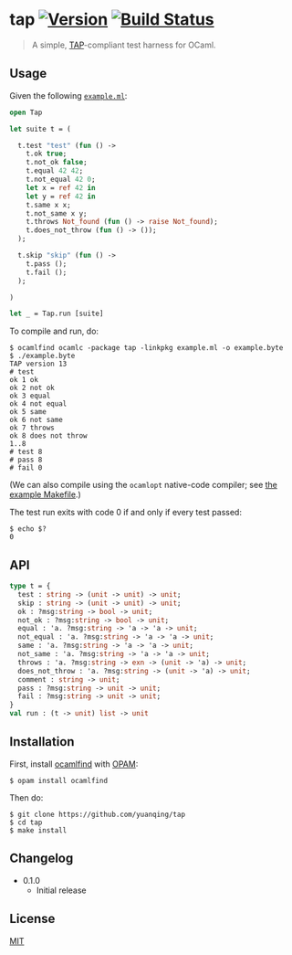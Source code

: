 # tap [![Version](https://img.shields.io/badge/version-v0.1.0-orange.svg?style=flat)](https://github.com/yuanqing/tap/releases) [![Build Status](https://img.shields.io/travis/yuanqing/tap.svg?branch=master&style=flat)](https://travis-ci.org/yuanqing/tap)

> A simple, [TAP](http://testanything.org/)-compliant test harness for OCaml.

## Usage

Given the following [`example.ml`](https://github.com/yuanqing/tap/blob/master/example/example.ml):

```ocaml
open Tap

let suite t = (

  t.test "test" (fun () ->
    t.ok true;
    t.not_ok false;
    t.equal 42 42;
    t.not_equal 42 0;
    let x = ref 42 in
    let y = ref 42 in
    t.same x x;
    t.not_same x y;
    t.throws Not_found (fun () -> raise Not_found);
    t.does_not_throw (fun () -> ());
  );

  t.skip "skip" (fun () ->
    t.pass ();
    t.fail ();
  );

)

let _ = Tap.run [suite]
```

To compile and run, do:

```
$ ocamlfind ocamlc -package tap -linkpkg example.ml -o example.byte
$ ./example.byte
TAP version 13
# test
ok 1 ok
ok 2 not ok
ok 3 equal
ok 4 not equal
ok 5 same
ok 6 not same
ok 7 throws
ok 8 does not throw
1..8
# test 8
# pass 8
# fail 0
```

(We can also compile using the `ocamlopt` native-code compiler; see [the example Makefile](https://github.com/yuanqing/tap/blob/master/example/Makefile#L7-L8).)

The test run exits with code 0 if and only if every test passed:

```
$ echo $?
0
```

## API

```ocaml
type t = {
  test : string -> (unit -> unit) -> unit;
  skip : string -> (unit -> unit) -> unit;
  ok : ?msg:string -> bool -> unit;
  not_ok : ?msg:string -> bool -> unit;
  equal : 'a. ?msg:string -> 'a -> 'a -> unit;
  not_equal : 'a. ?msg:string -> 'a -> 'a -> unit;
  same : 'a. ?msg:string -> 'a -> 'a -> unit;
  not_same : 'a. ?msg:string -> 'a -> 'a -> unit;
  throws : 'a. ?msg:string -> exn -> (unit -> 'a) -> unit;
  does_not_throw : 'a. ?msg:string -> (unit -> 'a) -> unit;
  comment : string -> unit;
  pass : ?msg:string -> unit -> unit;
  fail : ?msg:string -> unit -> unit;
}
val run : (t -> unit) list -> unit
```

## Installation

First, install [ocamlfind](https://opam.ocaml.org/packages/ocamlfind/ocamlfind.1.5.5/) with [OPAM](https://opam.ocaml.org):

```
$ opam install ocamlfind
```

Then do:

```
$ git clone https://github.com/yuanqing/tap
$ cd tap
$ make install
```

## Changelog

- 0.1.0
  - Initial release

## License

[MIT](https://github.com/yuanqing/tap/blob/master/LICENSE)

